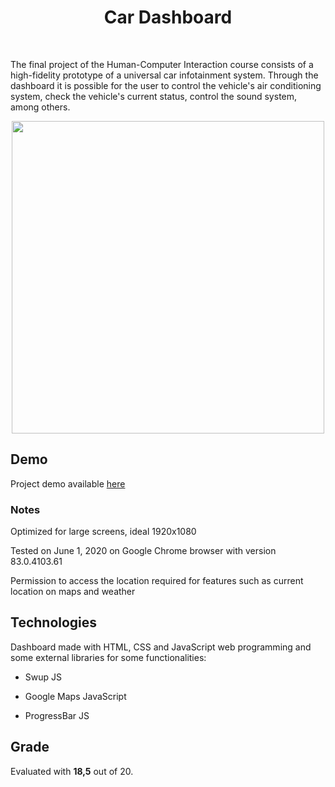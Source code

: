 <h1 align="center"> Car Dashboard</h1> <br>

The final project of the Human-Computer Interaction course consists of a high-fidelity prototype of a universal car infotainment system. Through the dashboard it is possible for the user to control the vehicle's air conditioning system, check the vehicle's current status, control the sound system, among others.

<p align="center">
  <a href="https://hugofpaiva.github.io/car_dashboard_ihc/">
    <img src="https://hugopaiva.com/docs/ihc.gif" width="500">
  </a>
</p>

## Demo
Project demo available <a href="https://hugofpaiva.github.io/car_dashboard_ihc/">here</a>

### Notes
Optimized for large screens, ideal 1920x1080

Tested on June 1, 2020 on Google Chrome browser with version 83.0.4103.61

Permission to access the location required for features such as current location on maps and weather

## Technologies

Dashboard made with HTML, CSS and JavaScript web programming and some external libraries for some functionalities:
-  Swup JS
    
-  Google Maps JavaScript
    
-  ProgressBar JS

## Grade

Evaluated with **18,5** out of 20.
